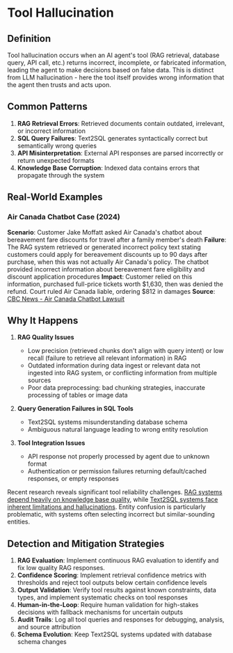 # Tool Hallucination

## Definition

Tool hallucination occurs when an AI agent's tool (RAG retrieval, database query, API call, etc.) returns incorrect, incomplete, or fabricated information, leading the agent to make decisions based on false data. This is distinct from LLM hallucination - here the tool itself provides wrong information that the agent then trusts and acts upon.

## Common Patterns
1. **RAG Retrieval Errors**: Retrieved documents contain outdated, irrelevant, or incorrect information
2. **SQL Query Failures**: Text2SQL generates syntactically correct but semantically wrong queries
3. **API Misinterpretation**: External API responses are parsed incorrectly or return unexpected formats
4. **Knowledge Base Corruption**: Indexed data contains errors that propagate through the system

## Real-World Examples

### Air Canada Chatbot Case (2024)

**Scenario**: Customer Jake Moffatt asked Air Canada's chatbot about bereavement fare discounts for travel after a family member's death
**Failure**: The RAG system retrieved or generated incorrect policy text stating customers could apply for bereavement discounts up to 90 days after purchase, when this was not actually Air Canada's policy. The chatbot provided incorrect information about bereavement fare eligibility and discount application procedures
**Impact**: Customer relied on this information, purchased full-price tickets worth $1,630, then was denied the refund. Court ruled Air Canada liable, ordering $812 in damages
**Source**: [CBC News - Air Canada Chatbot Lawsuit](https://www.cbc.ca/news/canada/british-columbia/air-canada-chatbot-lawsuit-1.7116416)

## Why It Happens

1. **RAG Quality Issues**
   - Low precision (retrieved chunks don't align with query intent) or low recall (failure to retrieve all relevant information) in RAG
   - Outdated information during data ingest or relevant data not ingested into RAG system, or conflicting information from multiple sources
   - Poor data preprocessing: bad chunking strategies, inaccurate processing of tables or image data

2. **Query Generation Failures in SQL Tools**
   - Text2SQL systems misunderstanding database schema
   - Ambiguous natural language leading to wrong entity resolution

3. **Tool Integration Issues**
   - API response not properly processed by agent due to unknown format
   - Authentication or permission failures returning default/cached responses, or empty responses

Recent research reveals significant tool reliability challenges. [RAG systems depend heavily on knowledge base quality](https://www.k2view.com/blog/rag-hallucination/), while [Text2SQL systems face inherent limitations and hallucinations](https://arxiv.org/html/2502.15723v3). Entity confusion is particularly problematic, with systems often selecting incorrect but similar-sounding entities.

## Detection and Mitigation Strategies

1. **RAG Evaluation**: Implement continuous RAG evaluation to identify and fix low quality RAG responses.
2. **Confidence Scoring**: Implement retrieval confidence metrics with thresholds and reject tool outputs below certain confidence levels
3. **Output Validation**: Verify tool results against known constraints, data types, and implement systematic checks on tool responses
4. **Human-in-the-Loop**: Require human validation for high-stakes decisions with fallback mechanisms for uncertain outputs
5. **Audit Trails**: Log all tool queries and responses for debugging, analysis, and source attribution
6. **Schema Evolution**: Keep Text2SQL systems updated with database schema changes
